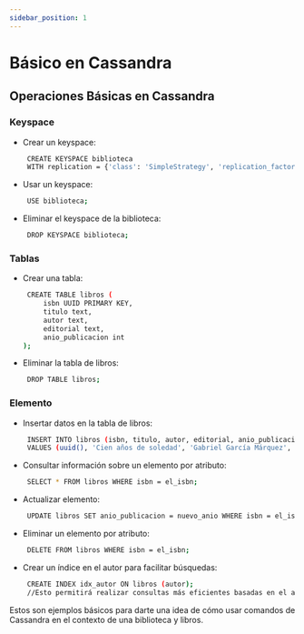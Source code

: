 ```yaml
---
sidebar_position: 1
---
```


# Básico en Cassandra

## Operaciones Básicas en Cassandra

### Keyspace
- Crear un keyspace:
  ```bash
   CREATE KEYSPACE biblioteca
   WITH replication = {'class': 'SimpleStrategy', 'replication_factor': 3};
  ```

- Usar un keyspace:

  ```bash
   USE biblioteca;
  ```

- Eliminar el keyspace de la biblioteca:

  ```bash
   DROP KEYSPACE biblioteca;
  ```


### Tablas

- Crear una tabla:

  ```bash
   CREATE TABLE libros (
       isbn UUID PRIMARY KEY,
       titulo text,
       autor text,
       editorial text,
       anio_publicacion int
  );
  ```
- Eliminar la tabla de libros:

  ```bash
   DROP TABLE libros;
  ```

### Elemento

- Insertar datos en la tabla de libros:

  ```bash
   INSERT INTO libros (isbn, titulo, autor, editorial, anio_publicacion)
   VALUES (uuid(), 'Cien años de soledad', 'Gabriel García Márquez', 'Sudamericana', 1967);
  ```

- Consultar información sobre un elemento por atributo:

  ```bash
   SELECT * FROM libros WHERE isbn = el_isbn;
  ```

- Actualizar elemento:

  ```bash
   UPDATE libros SET anio_publicacion = nuevo_anio WHERE isbn = el_isbn;
  ```

- Eliminar un elemento por atributo:
  ```bash
   DELETE FROM libros WHERE isbn = el_isbn;
  ```

- Crear un índice en el autor para facilitar búsquedas:

  ```bash
   CREATE INDEX idx_autor ON libros (autor);
   //Esto permitirá realizar consultas más eficientes basadas en el autor.
  ```

Estos son ejemplos básicos para darte una idea de cómo usar comandos de Cassandra en el contexto de una biblioteca y libros. 
